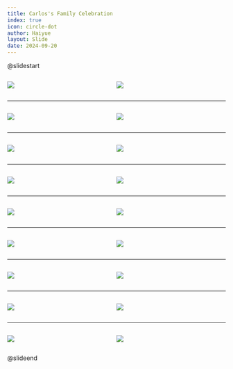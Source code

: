 ```yaml
---
title: Carlos's Family Celebration
index: true
icon: circle-dot
author: Haiyue
layout: Slide
date: 2024-09-20
---
```

 
@slidestart

<div style="display:flex">
<div style="flex:1">

![](/data/english/reading/Level-K/Carlos's%20Family%20Celebration/001.png)
</div>
<div style="flex:1">

![](/data/english/reading/Level-K/Carlos's%20Family%20Celebration/002.png)
</div>
</div>

---

<div style="display:flex">
<div style="flex:1">

![](/data/english/reading/Level-K/Carlos's%20Family%20Celebration/003.png)
</div>
<div style="flex:1">

![](/data/english/reading/Level-K/Carlos's%20Family%20Celebration/004.png)
</div>
</div>

---

<div style="display:flex">
<div style="flex:1">

![](/data/english/reading/Level-K/Carlos's%20Family%20Celebration/005.png)
</div>
<div style="flex:1">

![](/data/english/reading/Level-K/Carlos's%20Family%20Celebration/006.png)
</div>
</div>

---

<div style="display:flex">
<div style="flex:1">

![](/data/english/reading/Level-K/Carlos's%20Family%20Celebration/007.png)
</div>
<div style="flex:1">

![](/data/english/reading/Level-K/Carlos's%20Family%20Celebration/008.png)
</div>
</div>

---

<div style="display:flex">
<div style="flex:1">

![](/data/english/reading/Level-K/Carlos's%20Family%20Celebration/009.png)
</div>
<div style="flex:1">

![](/data/english/reading/Level-K/Carlos's%20Family%20Celebration/010.png)
</div>
</div>

---

<div style="display:flex">
<div style="flex:1">

![](/data/english/reading/Level-K/Carlos's%20Family%20Celebration/011.png)
</div>
<div style="flex:1">

![](/data/english/reading/Level-K/Carlos's%20Family%20Celebration/012.png)
</div>
</div>

---

<div style="display:flex">
<div style="flex:1">

![](/data/english/reading/Level-K/Carlos's%20Family%20Celebration/013.png)
</div>
<div style="flex:1">

![](/data/english/reading/Level-K/Carlos's%20Family%20Celebration/014.png)
</div>
</div>

---

<div style="display:flex">
<div style="flex:1">

![](/data/english/reading/Level-K/Carlos's%20Family%20Celebration/015.png)
</div>
<div style="flex:1">

![](/data/english/reading/Level-K/Carlos's%20Family%20Celebration/016.png)
</div>
</div>

---

<div style="display:flex">
<div style="flex:1">

![](/data/english/reading/Level-K/Carlos's%20Family%20Celebration/017.png)
</div>
<div style="flex:1">

![](/data/english/reading/Level-K/Carlos's%20Family%20Celebration/018.png)
</div>
</div>

@slideend